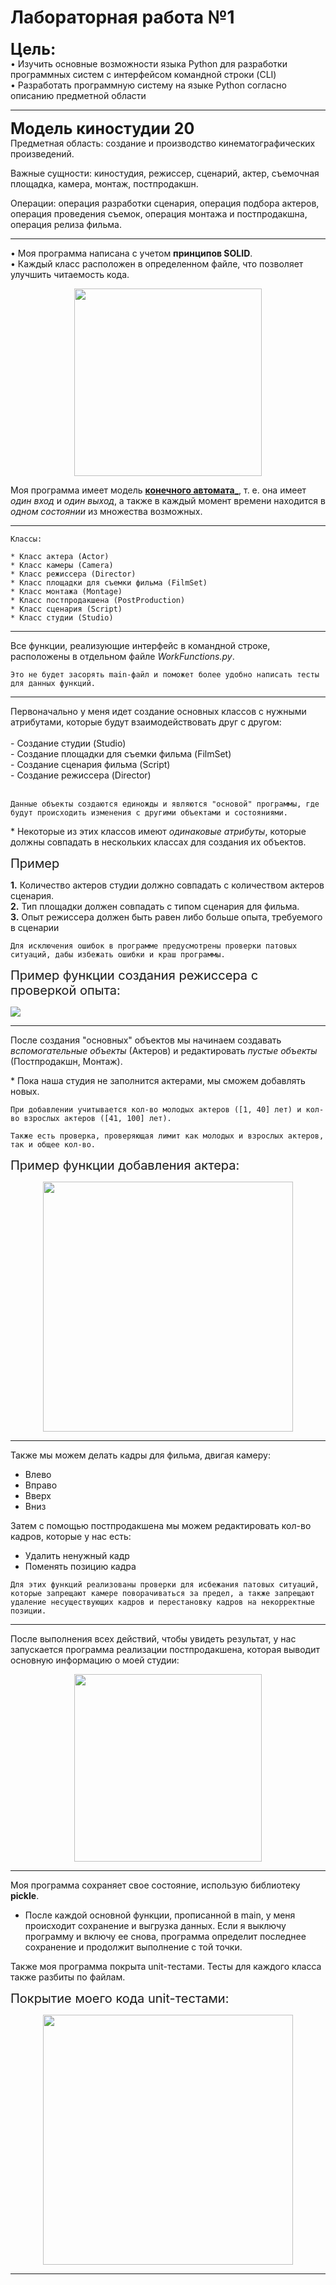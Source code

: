 # Лабораторная работа №1

<span style="font-size: 25px;">__Цель:__</span><br>
• Изучить основные возможности языка Python для разработки программных систем с интерфейсом командной строки (CLI)<br>
• Разработать программную систему на языке Python согласно описанию предметной области
<hr>

<span style="font-size: 25px;">__Модель киностудии 20__</span><br>
Предметная область: создание и производство кинематографических произведений.

Важные сущности: киностудия, режиссер, сценарий, актер, съемочная площадка, камера, монтаж, постпродакшн.

Операции: операция разработки сценария, операция подбора актеров, операция проведения съемок, операция монтажа и постпродакшна, операция релиза фильма.
<hr>

• Моя программа написана с учетом __принципов SOLID__.<br>
• Каждый класс расположен в определенном файле, что позволяет улучшить читаемость кода.<br>
<div style="text-align: center;">
    <img src="https://sun9-18.userapi.com/impg/BWtXLdSE8RGXmSTgiSdo8ozzpe_QIBpJj6nHPQ/QEuumKzIoTs.jpg?size=352x689&quality=96&sign=0248ba402358781b16e3e0f65f190322&type=album" style="height: 300px;">
</div>

Моя программа имеет модель <u>__конечного автомата___</u>, т. е. она имеет _один вход_ и _один выход_, а также в каждый момент времени находится в _одном состоянии_ из множества возможных.

<hr>

```
Классы:

* Класс актера (Actor)
* Класс камеры (Camera)
* Класс режиссера (Director)
* Класс площадки для съемки фильма (FilmSet)
* Класс монтажа (Montage)
* Класс постпродакшена (PostProduction)
* Класс сценария (Script)
* Класс студии (Studio)
```

<hr>

Все функции, реализующие интерфейс в командной строке, расположены в отдельном файле _WorkFunctions.py_.<br>
```
Это не будет засорять main-файл и поможет более удобно написать тесты для данных функций.
```

<hr>
Первоначально у меня идет создание основных классов с нужными атрибутами, которые будут взаимодействовать друг с другом:<br><br>
- Создание студии (Studio) <br>
- Создание площадки для съемки фильма (FilmSet) <br>
- Создание сценария фильма (Script) <br>
- Создание режиссера (Director) <br>
<br>

```
Данные объекты создаются единожды и являются "основой" программы, где будут происходить изменения с другими объектами и состояниями.
```

\* Некоторые из этих классов имеют _одинаковые атрибуты_, которые должны совпадать в нескольких классах для создания их объектов.<br>

<span style="font-size: 20px;">Пример</span><br>

__1.__ Количество актеров студии должно совпадать с количеством актеров сценария.<br>
__2.__ Тип площадки должен совпадать с типом сценария для фильма.<br>
__3.__ Опыт режиссера должен быть равен либо больше опыта, требуемого в сценарии<br>

```
Для исключения ошибок в программе предусмотрены проверки патовых ситуаций, дабы избежать ошибки и краш программы.
```

<span style="font-size: 20px;">Пример функции создания режиссера с проверкой опыта:</span><br>

<img src="https://sun9-74.userapi.com/impg/xKbPFyRLDua45V2f5ttRxfFb8k1Egb9PiF4ElQ/5pRPAr4TfDU.jpg?size=1203x467&quality=96&sign=d31c32c489125f861e3e783041f1d7a4&type=album">
<hr>

После создания "основных" объектов мы начинаем создавать _вспомогательные объекты_ (Актеров) и редактировать _пустые объекты_ (Постпродакшн, Монтаж).

\* Пока наша студия не заполнится актерами, мы сможем добавлять новых. 
```
При добавлении учитывается кол-во молодых актеров ([1, 40] лет) и кол-во взрослых актеров ([41, 100] лет).

Также есть проверка, проверяющая лимит как молодых и взрослых актеров, так и общее кол-во.
```

<span style="font-size: 20px;">Пример функции добавления актера:</span><br>

<div style="text-align: center;">
    <img src="https://sun9-77.userapi.com/impg/xMSUvqcqDfqeo103lRaFc0dyn0DFiZVywByBlw/4U0QQMBy5Ps.jpg?size=770x607&quality=96&sign=7934dc51fc3109b842280202584962b0&type=album" style="height: 400px">
</div>
<hr>

Также мы можем делать кадры для фильма, двигая камеру:
- Влево
- Вправо
- Вверх
- Вниз

Затем с помощью постпродакшена мы можем редактировать кол-во кадров, которые у нас есть:
- Удалить ненужный кадр
- Поменять позицию кадра

```
Для этих функций реализованы проверки для исбежания патовых ситуаций, которые запрещают камере поворачиваться за предел, а также запрещают удаление несуществующих кадров и перестановку кадров на некорректные позиции.
```
<hr>

После выполнения всех действий, чтобы увидеть результат, у нас запускается программа реализации постпродакшена, которая выводит основную информацию о моей студии:<br>

<div style="text-align: center;">
    <img src="https://sun9-44.userapi.com/impg/RsrPkjR1lG7MhLj1wiKaRfG3-Nluxxvd1SOejw/eRSYR59rTKU.jpg?size=432x424&quality=96&sign=a41ae0d0ce3a7b63b7a4c3199baec0c6&type=album" style="height: 300px">
</div>
<hr>

Моя программа сохраняет свое состояние, использую библиотеку __pickle__.
* После каждой основной функции, прописанной в main, у меня происходит сохранение и выгрузка данных. Если я выключу программу и включу ее снова, программа определит последнее сохранение и продолжит выполнение с той точки.

Также моя программа покрыта unit-тестами. Тесты для каждого класса также разбиты по файлам.

<span style="font-size: 20px;">Покрытие моего кода unit-тестами:</span><br>

<div style="text-align: center;">
    <img src="https://sun9-72.userapi.com/impg/ZfQQ8JKirdxlqAKRG_d21oyxO3REVoTCOsXBKg/ERQffOcflCs.jpg?size=531x625&quality=96&sign=7311e186f1455482af8d06f39816448d&type=album" style="height: 400px">
</div>
<hr>